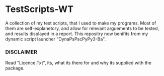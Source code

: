 # TestScripts-WT
A collection of my test scripts, that I used to make my programs. Most of them are self-explanetory, and allow for relevant arguements to be tested, and results displayed in a report. This repositry now benifits from my dynamic script launcher "DynaPsPscPyPy3-Ba".

### DISCLAIMER
Read "Licence.Txt", its, what its there for and why its supplied with the package.


